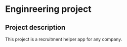 # Enginreering project

## Project description

This project is a recruitment helper app for any company.



